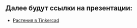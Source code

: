 ## Далее будут ссылки на презентации: 
- [Растения в Tinkercad](https://docs.google.com/presentation/d/13k0k3BFKvYa9IbERt89SrShW-EnZwJMyCegxMp4bpgU/edit?usp=sharing)

